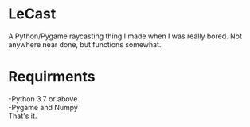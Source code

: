 # LeCast
A Python/Pygame raycasting thing I made when I was really bored. Not anywhere near done, but functions somewhat.
# Requirments
-Python 3.7 or above  
-Pygame and Numpy  
That's it.
